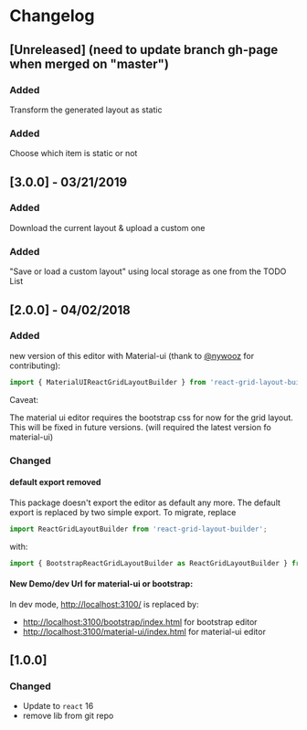 # Changelog

## [Unreleased] (need to update branch gh-page when merged on "master")

### Added
Transform the generated layout as static

### Added
Choose which item is static or not

## [3.0.0] - 03/21/2019

### Added
Download the current layout & upload a custom one

### Added
"Save or load a custom layout" using local storage as one from the TODO List

## [2.0.0] - 04/02/2018

### Added

new version of this editor with Material-ui (thank to [@nywooz](https://github.com/nywooz) for contributing):

```javascript
import { MaterialUIReactGridLayoutBuilder } from 'react-grid-layout-builder';
```

Caveat: 

The material ui editor requires the bootstrap css for now for the grid layout. This will be fixed in future versions. (will required the latest version fo material-ui)


### Changed

#### default export removed

This package doesn't export the editor as default any more. The default export is replaced by two simple export. To migrate, replace 

```javascript
import ReactGridLayoutBuilder from 'react-grid-layout-builder';
```

with:

```javascript
import { BootstrapReactGridLayoutBuilder as ReactGridLayoutBuilder } from 'react-grid-layout-builder';
```

#### New Demo/dev Url for material-ui or bootstrap:

In dev mode, [http://localhost:3100/](http://localhost:3100/) is replaced by:

- [http://localhost:3100/bootstrap/index.html](http://localhost:3100/bootstrap/index.html) for bootstrap editor
- [http://localhost:3100/material-ui/index.html](http://localhost:3100/material-ui/index.html) for material-ui editor


## [1.0.0]

### Changed

- Update to `react` 16
- remove lib from git repo

